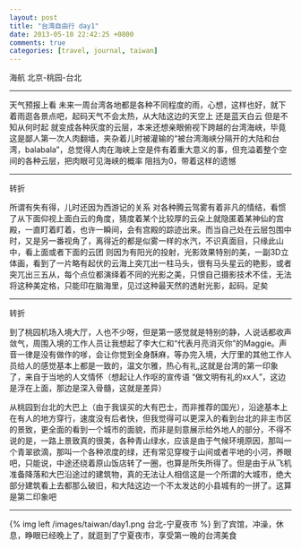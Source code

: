 ```yaml
---
layout: post
title: "台湾自由行 day1"
date: 2013-05-10 22:42:25 +0800
comments: true
categories: [travel, journal, taiwan]
---
```

海航 北京-桃园-台北

----------

天气预报上看 未来一周台湾各地都是各种不同程度的雨，心想，这样也好，就下着雨逛各景点吧，起码天气不会太热，从大陆这边的天空上 还是蓝天白云 但是不知从何时起 就变成各种灰度的云层，本来还想亲眼俯视下跨越的台湾海峡，毕竟 这是鄙人第一次人肉翻墙，夹杂着儿时被灌输的“被台湾海峡分隔开的大陆和台湾，balabala”，总觉得人肉在海峡上空是件有着重大意义的事，但充溢着整个空间的各种云层，把肉眼可见海峡的概率 阻挡为0，带着这样的遗憾
<!-- more -->

----------
转折


所谓有失有得，儿时还因为西游记的关系 对各种腾云驾雾有着非凡的情结，看惯了从下面仰视上面白云的角度，猜度着某个比较厚的云朵上就隐匿着某神仙的宫殿，一直盯着盯着，也许一瞬间，会有宫殿的踪迹出来。而当自己处在云层包围中时，又是另一番视角了，离得近的都是似雾一样的水汽，不识真面目，只缘此山中，看上面或者下面的云团 则因为有阳光的投射，光影效果特别的美，一副3D立体画，看到了一片略有起伏的云海上突兀出一柱马头，很有马头星云的艳影，或者突兀出三五从，每个点位都演绎着不同的光影之美，只恨自己摄影技术不佳，无法将这种美定格，只能印在脑海里，见过这种最天然的透射光影，起码，足矣


----------
转折

到了桃园机场入境大厅，人也不少呀，但是第一感觉就是特别的静，人说话都收声敛气，周围入境的工作人员让我想起了李大仁和“代表月亮消灭你”的Maggie。声音一律是没有做作的嗲，会让你觉到全身酥麻，等办完入境，大厅里的其他工作人员给人的感觉基本上都是一致的，温文尔雅，热心有礼,这就是台湾的第一印象了，来自于当地的人文情怀（想起让人作呕的宣传语 “做文明有礼的xx人”，这边是浮在上面，那边是深入骨髓，这就是差异）

从桃园到台北的大巴上（由于我误买的大有巴士，而非推荐的国光），沿途基本上在有人的地方穿行，速度没有后者快，但我觉得可以更深入的看到台北的非主市区的景致，更全面的看到一个城市的面貌，而非是刻意展示给外地人的部分，不得不说的是，一路上景致真的很美，各种青山绿水，应该是由于气候环境原因，那叫一个青翠欲滴，那叫一个各种浓度的绿，还有常见穿梭于山间或者平地的小河，养眼吧，只能说，中途还绕着原山饭店转了一圈，也算是所失所得了。但是由于从飞机准备降落和大巴沿途过的建筑物，真的无法让人相信这是一个所谓的大城市，绝大部分建筑看上去都那么破旧，和大陆这边一个不太发达的小县城有的一拼了。这算是第二印象吧

----------
{% img left /images/taiwan/day1.png 台北-宁夏夜市 %}
到了宾馆，冲澡，休息，睁眼已经晚上了，就逛到了宁夏夜市，享受第一晚的台湾美食
